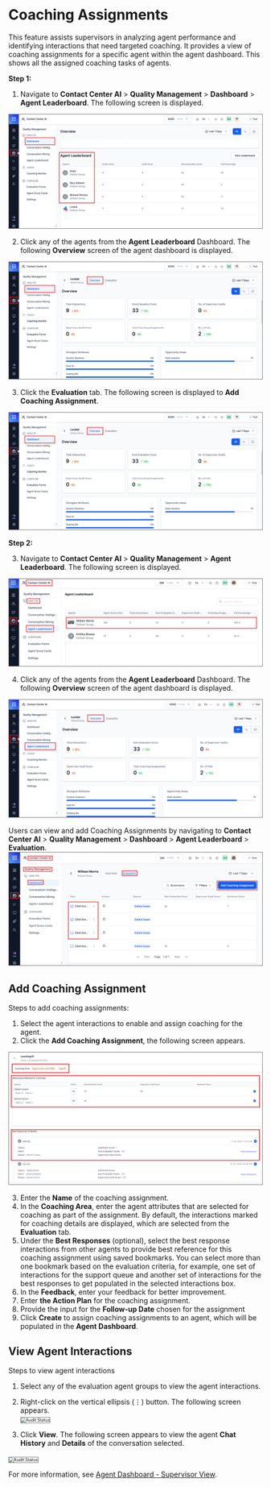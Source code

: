 # Coaching Assignments

This feature assists supervisors in analyzing agent performance and identifying interactions that need targeted coaching. It provides a view of coaching assignments for a specific agent within the agent dashboard. This shows all the assigned coaching tasks of agents.

**Step 1:**

1. Navigate to **Contact Center AI** > **Quality Management** > **Dashboard** > **Agent Leaderboard**. The following screen is displayed.
<img src="./agent-leaderboard/images/dashboard-agent-leaderboard.png" alt="Dashboard Agent Leaderboard" title="Dashboard Agent Leaderboard" style="border: 1px solid gray; zoom:100%;">

2. Click any of the agents from the **Agent Leaderboard** Dashboard. The following **Overview** screen of the agent dashboard is displayed. 
<img src="./agent-leaderboard/images/agent-leaderboard-dashboard.png" alt="Agent Leaderboard Overview" title="Agent Leaderboard Overview" style="border: 1px solid gray; zoom:100%;">

3. Click the **Evaluation** tab. The following screen is displayed to **Add Coaching Assignment**.
<img src="./agent-leaderboard/images/agent-leaderboard-dashboard.png" alt="Agent Leaderboard Evaluation" title="Agent Leaderboard Overview" style="border: 1px solid gray; zoom:100%;">

**Step 2:**

3. Navigate to **Contact Center AI** > **Quality Management** > **Agent Leaderboard**. The following screen is displayed.
<img src="./agent-leaderboard/images/agent-leaderboard.png" alt="Agent Leaderboard" title="Agent Leaderboard" style="border: 1px solid gray; zoom:100%;">

4. Click any of the agents from the **Agent Leaderboard** Dashboard. The following **Overview** screen of the agent dashboard is displayed. 
<img src="./agent-leaderboard/images/agent-leaderboard-overview.png" alt="Agent Leaderboard Overview" title="Agent Leaderboard Overview" style="border: 1px solid gray; zoom:100%;">

Users can view and add Coaching Assignments by navigating to **Contact Center AI** > **Quality Management** > **Dashboard** > **Agent Leaderboard** > **Evaluation**.  
<img src="./coaching-assignments/add-coaching-assignments.png" alt="Audit Status" title="Audit Status" style="border: 1px solid gray; zoom:60%;">

## Add Coaching Assignment
Steps to add coaching assignments:

1. Select the agent interactions to enable and assign coaching for the agent. 
2. Click the **Add Coaching Assignment**, the following screen appears.  
<img src="./coaching-assignments/new-coaching-assignment.png" alt="Audit Status" title="Audit Status" style="border: 1px solid gray; zoom:60%;">

3. Enter the **Name** of the coaching assignment.
4. In the **Coaching Area**, enter the agent attributes that are selected for coaching as part of the assignment. By default, the interactions marked for coaching details are displayed, which are selected from the **Evaluation** tab.
6. Under the **Best Responses** (optional), select the best response interactions from other agents to provide best reference for this coaching assignment using saved bookmarks. You can select more than one bookmark based on the evaluation criteria, for example, one set of interactions for the support queue and another set of interactions for the best responses to get populated in the selected interactions box.
7. In the **Feedback**, enter your feedback for better improvement.
8. Enter **the Action Plan** for the coaching assignment.
9. Provide the input for the **Follow-up Date** chosen for the assignment
10. Click **Create** to assign coaching assignments to an agent, which will be populated in the **Agent Dashboard**.

## **View Agent Interactions**

Steps to view agent interactions

1. Select any of the evaluation agent groups to view the agent interactions.
2. Right-click on the vertical ellipsis (⋮) button. The following screen appears.  
    <img src="../coaching-assignments/view-agent-interactions.png" alt="Audit Status" title="Audit Status" style="border: 1px solid gray; zoom:60%;">

3. Click **View**. The following screen appears to view the agent **Chat History** and **Details** of the conversation selected.  
<img src="../coaching-assignments/chat-audit-history-details.png" alt="Audit Status" title="Audit Status" style="border: 1px solid gray; zoom:60%;">

For more information, see [Agent Dashboard - Supervisor View](./agent-dashboard-supervisor-view.md).

